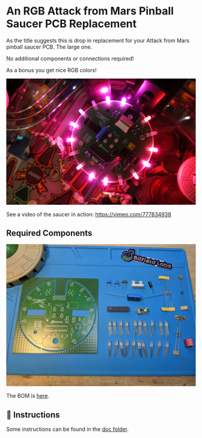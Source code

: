 # An RGB Attack from Mars Pinball Saucer PCB Replacement
As the title suggests this is drop in replacement for your Attack from Mars pinball saucer PCB. The large one.

No additional components or connections required!

As a bonus you get nice RGB colors!

![mounted pcb](https://github.com/bitfieldlabs/afm_saucer/blob/master/pictures/pcb_mounted.JPG)

See a video of the saucer in action: https://vimeo.com/777834938

## Required Components
![components](https://github.com/bitfieldlabs/afm_saucer/blob/master/pictures/components.jpg)

The BOM is [here](https://github.com/bitfieldlabs/afm_saucer/blob/master/afm_saucer_pcb/afm_saucer/afm_saucer_bom.csv).
 
## :page_facing_up: Instructions
Some instructions can be found in the [doc folder](https://github.com/bitfieldlabs/afm_saucer/tree/master/doc).
